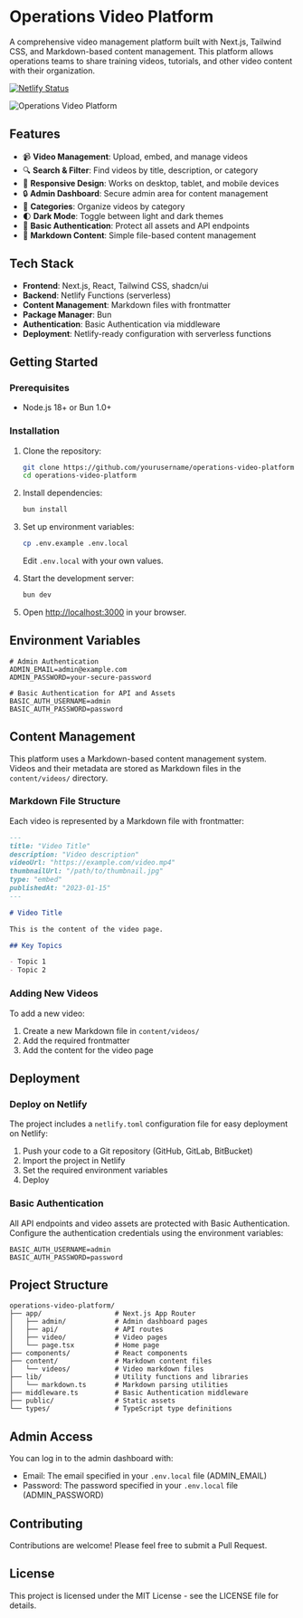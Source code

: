 # Operations Video Platform

A comprehensive video management platform built with Next.js, Tailwind CSS, and Markdown-based content management. This platform allows operations teams to share training videos, tutorials, and other video content with their organization.

[![Netlify Status](https://api.netlify.com/api/v1/badges/ca9bdd5f-60f7-4c95-8d00-4b53cba803ed/deploy-status)](https://app.netlify.com/sites/timely-kitten-24e694/deploys)

![Operations Video Platform](https://placeholder.svg?height=400&width=800)

## Features

- 📹 **Video Management**: Upload, embed, and manage videos
- 🔍 **Search & Filter**: Find videos by title, description, or category
- 📱 **Responsive Design**: Works on desktop, tablet, and mobile devices
- 🔒 **Admin Dashboard**: Secure admin area for content management
- 📂 **Categories**: Organize videos by category
- 🌓 **Dark Mode**: Toggle between light and dark themes
- 🔐 **Basic Authentication**: Protect all assets and API endpoints
- 📝 **Markdown Content**: Simple file-based content management

## Tech Stack

- **Frontend**: Next.js, React, Tailwind CSS, shadcn/ui
- **Backend**: Netlify Functions (serverless)
- **Content Management**: Markdown files with frontmatter
- **Package Manager**: Bun
- **Authentication**: Basic Authentication via middleware
- **Deployment**: Netlify-ready configuration with serverless functions

## Getting Started

### Prerequisites

- Node.js 18+ or Bun 1.0+

### Installation

1. Clone the repository:
   ```bash
   git clone https://github.com/yourusername/operations-video-platform.git
   cd operations-video-platform
   ```

2. Install dependencies:
   ```bash
   bun install
   ```

3. Set up environment variables:
   ```bash
   cp .env.example .env.local
   ```
   Edit `.env.local` with your own values.

4. Start the development server:
   ```bash
   bun dev
   ```

5. Open [http://localhost:3000](http://localhost:3000) in your browser.

## Environment Variables

```
# Admin Authentication
ADMIN_EMAIL=admin@example.com
ADMIN_PASSWORD=your-secure-password

# Basic Authentication for API and Assets
BASIC_AUTH_USERNAME=admin
BASIC_AUTH_PASSWORD=password
```

## Content Management

This platform uses a Markdown-based content management system. Videos and their metadata are stored as Markdown files in the `content/videos/` directory.

### Markdown File Structure

Each video is represented by a Markdown file with frontmatter:

```markdown
---
title: "Video Title"
description: "Video description"
videoUrl: "https://example.com/video.mp4"
thumbnailUrl: "/path/to/thumbnail.jpg"
type: "embed"
publishedAt: "2023-01-15"
---

# Video Title

This is the content of the video page.

## Key Topics

- Topic 1
- Topic 2
```

### Adding New Videos

To add a new video:

1. Create a new Markdown file in `content/videos/`
2. Add the required frontmatter
3. Add the content for the video page

## Deployment

### Deploy on Netlify

The project includes a `netlify.toml` configuration file for easy deployment on Netlify:

1. Push your code to a Git repository (GitHub, GitLab, BitBucket)
2. Import the project in Netlify
3. Set the required environment variables
4. Deploy

### Basic Authentication

All API endpoints and video assets are protected with Basic Authentication. Configure the authentication credentials using the environment variables:

```
BASIC_AUTH_USERNAME=admin
BASIC_AUTH_PASSWORD=password
```

## Project Structure

```
operations-video-platform/
├── app/                  # Next.js App Router
│   ├── admin/            # Admin dashboard pages
│   ├── api/              # API routes
│   ├── video/            # Video pages
│   └── page.tsx          # Home page
├── components/           # React components
├── content/              # Markdown content files
│   └── videos/           # Video markdown files
├── lib/                  # Utility functions and libraries
│   └── markdown.ts       # Markdown parsing utilities
├── middleware.ts         # Basic Authentication middleware
├── public/               # Static assets
└── types/                # TypeScript type definitions
```

## Admin Access

You can log in to the admin dashboard with:

- Email: The email specified in your `.env.local` file (ADMIN_EMAIL)
- Password: The password specified in your `.env.local` file (ADMIN_PASSWORD)

## Contributing

Contributions are welcome! Please feel free to submit a Pull Request.

## License

This project is licensed under the MIT License - see the LICENSE file for details.
